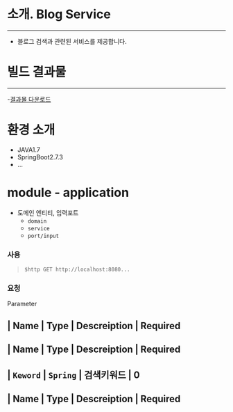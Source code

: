 # 소개. Blog Service
-----------------------
- 블로그 검색과 관련된 서비스를 제공합니다.

# 빌드 결과물
____________________
-[결과물 다운로드](http://www.)

# 환경 소개
- JAVA1.7
- SpringBoot2.7.3
- ...


# module - application

- 도메인 엔티티, 입력포트
  - `domain`
  - `service`
  - `port/input`

### 사용

> `$http GET http://localhost:8080...`

### 요청

Parameter

| Name | Type | Descreiption | Required
-----------------------------------------
| Name | Type | Descreiption | Required
-----------------------------------------
| `Keword` | `Spring` | 검색키워드 | 0
-----------------------------------------
| Name | Type | Descreiption | Required
-----------------------------------------
